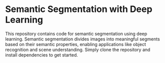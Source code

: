 # Semantic Segmentation with Deep Learning
This repository contains code for semantic segmentation using deep learning. Semantic segmentation divides images into meaningful segments based on their semantic properties, enabling applications like object recognition and scene understanding. Simply clone the repository and install dependencies to get started.
